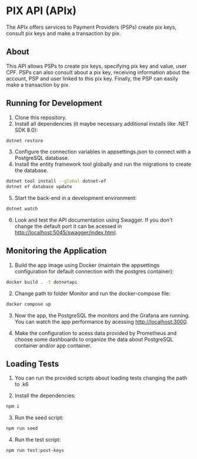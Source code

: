 # PIX API (APIx)

The APIx offers services to Payment Providers (PSPs) create pix keys, consult pix keys and make a transaction by pix.

## About

This API allows PSPs to create pix keys, specifying pix key and value, user CPF. PSPs can also consult about a pix key, receiving information about the account, PSP and user linked to this pix key. Finally, the PSP can  easily make a transaction by pix.

## Running for Development

1. Clone this repository.
2. Install all dependencies (it maybe necessary additional installs like .NET SDK 8.0):

```bash
dotnet restore
```

3. Configure the connection variables in appsettings.json to connect with a PostgreSQL database.
4. Install the entity framework tool globally and run the migrations to create the database.

```bash
dotnet tool install --global dotnet-ef
dotnet ef database update
```

5. Start the back-end in a development environment:

```bash
dotnet watch
```

6. Look and test the API documentation using Swagger. If you don't change the default port it can be acessed in [http://localhost:5045/swagger/index.html](http://localhost:5045/swagger/index.html).

## Monitoring the Application

1. Build the app image using Docker (maintain the appsettings configuration for default connection with the postgres container):

```bash
docker build . -t dotnetapi
```

2. Change path to folder Monitor and run the docker-compose file:

```bash
docker compose up
```

3. Now the app, the PostgreSQL the monitors and the Grafana are running. You can watch the app performance by acessing [http://localhost:3000](http://localhost:3000).

4. Make the configuration to acess data provided by Prometheus and choose some dashboards to organize the data about PostgreSQL container and/or app container.

## Loading Tests

1. You can run the provided scripts about loading tests changing the path to .k6

2. Install the dependencies:

```bash
npm i
```

3. Run the seed script:

```bash
npm run seed
```

4. Run the test script:

```bash
npm run test:post-keys
```